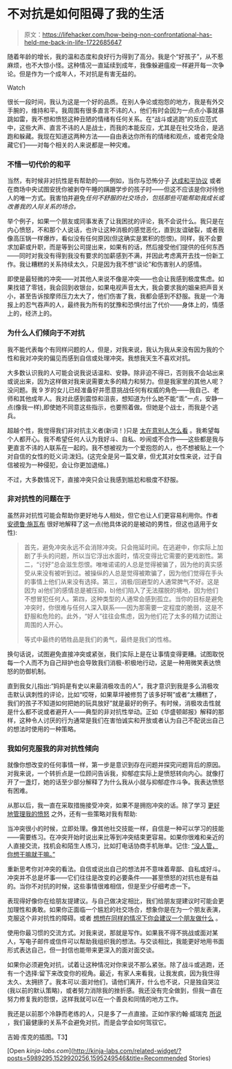 # 不对抗是如何阻碍了我的生活

> 原文：<https://lifehacker.com/how-being-non-confrontational-has-held-me-back-in-life-1722685647>

随着年龄的增长，我的温和态度和良好行为得到了高分。我是个“好孩子”，从不惹麻烦，也不大惊小怪。这种情况一直延续到成年，我像躲避瘟疫一样避开每一次争论。但是作为一个成年人，不对抗是有害无益的。

Watch

很长一段时间，我认为这是一个好的品质。在别人争论或抱怨的地方，我是有外交手腕的，维持和平。我周围有很多直言不讳的人，他们有时会因为一点点小事就暴跳如雷，我不想和愤怒这种丑陋的情绪有任何关系。在“战斗或逃跑”的反应范式中，这些大声、直言不讳的人是战士，而我的本能反应，尤其是在社交场合，是逃跑和躲藏。我现在知道这两种方法——自由表达你所有的情绪和观点，或者完全隐藏它们——对每个相关的人来说都是一种灾难。

### 不惜一切代价的和平

当然，有时候非对抗性是有帮助的——例如，当你与恐怖分子 [达成和平协议](http://www.theguardian.com/world/2014/oct/07/-sp-how-to-talk-to-terrorists-isis-al-qaida) 或者在商场中央试图安抚你被剥夺午睡的蹒跚学步的孩子时——但这不应该是你对待他人的唯一方式。我害怕并避免*任何不舒服的社交场合，包括那些可能帮助我成长或改善我的人际关系的场合。*

举个例子，如果一个朋友或同事发表了让我困扰的评论，我不会说什么。我只是在内心愤怒，不和那个人说话，也许让这种消极的感觉恶化，直到友谊破裂，或者我像高压锅一样爆炸，看似没有任何原因(但这确实是累积的怨恨)。同样，我不会要求加薪或升职，而是等到公司提出来，如果有的话，然后接受他们提供的任何东西——同时对我没有得到我没有要求的加薪感到不满，并因此考虑离开去找一份新工作。我让糟糕的关系持续太久，只是因为我不想“谈论”和伤害别人的感情。

即使是最轻微的冲突——对其他人来说不像是冲突——也会让我感到极度焦虑。如果找错了零钱，我会回到收银台，如果电视声音太大，我会要求我的姻亲把声音关小，甚至告诉按摩师压力太大了，他们伤害了我，我都会感到不舒服。我是一个海报上的忍气吞声的人，最终我为所有的犹豫和恐惧付出了代价——身体上的，情感上的，经济上的。

### 为什么人们倾向于不对抗

我不能代表每个有同样问题的人，但是，对我来说，我认为我从来没有因为我的个性和我对冲突的偏见而感到自信或处理冲突。我想我天生不喜欢对抗。

大多数认识我的人可能会说我说话温和、安静。除非迫不得已，否则我不会站出来或说出来，因为这样做对我来说需要太多的精力和努力。但是我家里的其他人呢？没问题。我 9 岁的女儿已经准备好并愿意挑战任何有权威的角色——我自己、老师和其他成年人。我对此感到震惊和沮丧，想知道为什么她不能“乖”一点，安静一点(像我一样),即使她不同意这些指示，也要照着做。但她是个战士，而我是个逃兵。

超越个性，我觉得我们非对抗主义者(新词！)只是 [太在意别人怎么看](http://lifehacker.com/stop-caring-about-what-others-think-and-get-back-your-1493922746#_ga=1.237804680.98392234.1438719319) 。我希望每个人都开心。我不希望任何人认为我好斗、自私、吵闹或不合作——这些都是我与更直言不讳的人联系在一起的。我不想被视为一个爱抱怨的人，也不想被贴上一个对自信的女性的贬义词:泼妇。(这完全是另一篇文章，但尤其对女性来说，过于自信被视为一种侵犯，会让你更加退缩。)

不过，大多数情况下，直接冲突只会让我感到尴尬和极度不舒服。

### 非对抗性的问题在于

虽然非对抗性可能会帮助你更好地与人相处，但它也让人们更容易利用你。作者 [安德鲁·施瓦布](http://andrewschwab.com/2013/07/passive-men-non-confrontational-approach-life-destroys-man-parts/) 很好地解释了这一点(他具体说的是被动的男性，但这也适用于女性):

> 首先，避免冲突永远不会消除冲突。只会拖延时间。在逃避中，你实际上加剧了手头的问题，所以当它浮出水面时，情况变得比它需要的更戏剧性。第二，“讨好”总会滋生怨恨。唯唯诺诺的人总是觉得被骗了，因为他的真实感受从来没有被听到过。被操纵的人总是觉得被欺骗了，因为他们觉得在手头的事情上他们从来没有选择。第三，消极/回避型的人通常脾气不好。这是因为 a)他们的感情总是被压抑，b)他们陷入了无法摆脱的境地，因为他们不想冒犯任何人。第四，这种类型的人通常会感到孤立。当你的目标是避免冲突时，你很难与任何人深入联系——因为那需要一定程度的脆弱，这是不舒服和危险的。此外，“好人”往往会焦虑，因为他们花了太多的精力试图让周围的人开心。
> 
> 等式中最终的牺牲品是我们的勇气，最终是我们的性格。

换句话说，试图避免直接冲突或紧张，我们实际上是在让事情变得更糟。试图取悦每一个人而不为自己辩护也会导致我们消极-积极地行动，这是一种用微笑表达愤怒的防御机制。

直到我女儿指出:“妈妈是有史以来最消极攻击的人”，我才意识到我是多么消极攻击默认讽刺性的评论，比如“哎呀，如果草坪被修剪了该多好啊”或者“太糟糕了，我们的孩子不知道如何把她的玩具放好”就是最好的例子。有时候，消极攻击性就是什么都不说或者避开人——典型的非对抗性举动。正如《华盛顿邮报》解释的那样，这种令人讨厌的行为通常是我们在害怕诚实和开放或者认为自己不配说出自己的想法时使用的一种策略。

### 我如何克服我的非对抗性倾向

就像你想改变的任何事情一样，第一步是意识到存在问题并探究问题背后的原因。对我来说，一个转折点是一位顾问告诉我，抑郁症实际上是愤怒转向内心。就像打开了一盏灯，她的话至少部分解释了为什么我从小就与抑郁症作斗争。我表达愤怒有困难。

从那以后，我一直在采取措施接受冲突，如果不是拥抱冲突的话。除了学习 [更好地管理我的愤怒](http://lifehacker.com/how-to-manage-your-seething-rage-productively-1453235396#_ga=1.140293563.98392234.1438719319) 之外，还有一些策略对我有帮助:

当冲突很小的时候，立即处理。像其他社交技能一样，自信是一种可以学习的技能——需要练习。在冲突开始时说出来比等到冲突结束更容易。如果你很难和亲近的人直接交流，找机会和陌生人练习，比如打电话协商手机账单。记住: [“没人管，你想干嘛就干嘛。”](http://lifehacker.com/no-one-cares-so-do-what-you-want-1078553998)

重新思考你对冲突的看法。自信或说出自己的想法并不意味着卑鄙、自私或好斗。冲突并不总是坏事——它们往往是改变的必要条件——甚至愤怒的对抗也是有益的。当你不对抗的时候，这些事情很难相信，但是至少仔细考虑一下。

表现得好像你在给朋友提建议。与自己做决定相比，我们给朋友提建议时可能会更加理性和勇敢。如果你正面临一个尴尬的社交场合，想象你是在为一个朋友表演，克服这个非对抗性的障碍。或者 [想想在同样的情况下你会建议一个朋友做什么](http://lifehacker.com/make-a-tough-decision-by-considering-what-youd-tell-a-f-1713514467) 。

使用你最习惯的交流方式。对我来说，那就是写作。如果我不得不挑战或面对某人，写电子邮件或信件可以帮助我组织我的想法。与交谈相比，我能更好地用书面形式表达自己，但一封信也能带来更深入的面对面交谈。

如果你必须避免对抗，试着让这种情况对你来说不那么紧张。除了战斗或逃跑，还有一个选择:留下来改变你的视角。最近，有家人来看我，让我发疯，因为我住得太久、太拥挤了。我本可以:面对他们，请他们离开，什么也不说，只是独自哭泣(我以前的默认策略)，或者努力消除我的挫折感。我还没有完全做到，但我一直在努力修复我的怨恨，这样我就可以在一个善良和同情的地方工作。

我还是以前那个冷静而老练的人，只是多了一点直接。正如作家约翰·威瑞克 [所说](http://johnweirick.com/2015/05/13/the-hidden-cost-of-being-non-confrontational/) ，我们最健康的关系不会避免对抗，而是会学会如何驾驭它。

吉姆·库克的插图。T3】

[Open *kinja-labs.com*](http://kinja-labs.com/related-widget/?posts=5989295,1529920256,1595249546&title=Recommended Stories)
